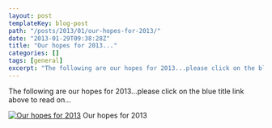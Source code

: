 ```yaml
---
layout: post
templateKey: blog-post
path: "/posts/2013/01/our-hopes-for-2013/"
date: "2013-01-29T09:38:28Z"
title: "Our hopes for 2013..."
categories: []
tags: [general]
excerpt: "The following are our hopes for 2013...please click on the blue title link above to read on...Our h..."
---
```


The following are our hopes for 2013...please click on the blue title link above to read on...

[![Our hopes for 2013](http://www.africanvision.org.uk/africa-vision-news/wp-content/uploads/2013/01/hopes-for-2013.jpg)](http://www.africanvision.org.uk/africa-vision-news/wp-content/uploads/2013/01/hopes-for-2013.jpg) Our hopes for 2013